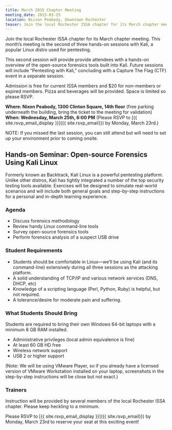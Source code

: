 ```yaml
---
title: March 2015 Chapter Meeting
meeting_date: 2015-03-25
location: Niixon Peabody, Downtown Rochester
teaser: Join the local Rochester ISSA chapter for its March chapter meeting. This month’s meeting is the second of three hands-on sessions with Kali, a popular Linux distro used for pentesting.
---
```

Join the local Rochester ISSA chapter for its March chapter meeting. This month’s meeting is the second of three hands-on sessions with Kali, a popular Linux distro used for pentesting.

This second session will provide provide attendees with a hands-on overview of the open-source forensics tools built into Kali. Future sessions will include “Pentesting with Kali,” concluding with a Capture The Flag (CTF) event in a separate session.

Admission is free for current ISSA members and $20 for non-members or expired members. Pizza and beverages will be provided. Space is limited so please RSVP.

**Where: Nixon Peabody, 1300 Clinton Square, 14th floor** (free parking underneath the building, bring the ticket to the meeting for validation)<br>
**When: Wednesday, March 25th, 6:00 PM** (Please RSVP to [{{ site.rsvp_email_display }}]({{ site.rsvp_email}}) by Monday, March 23rd.)

NOTE: If you missed the last session, you can still attend but will need to set up your environment prior to coming onsite.

## Hands-on Seminar: Open-source Forensics Using Kali Linux

Formerly known as Backtrack, Kali Linux is a powerful pentesting platform. Unlike other distros, Kali has tightly integrated a number of the top security testing tools available. Exercises will be designed to simulate real-world scenarios and will include both general goals and step-by-step instructions for a personal and in-depth learning experience.

### Agenda

* Discuss forensics methodology
* Review handy Linux command-line tools
* Survey open-source forensics tools
* Perform forensics analysis of a suspect USB drive

### Student Requirements

* Students should be comfortable in Linux—we’ll be using Kali (and its command-line) extensively during all three sessions as the attacking platform.
* A solid understanding of TCP/IP and various network services (DNS, DHCP, etc)
* Knowledge of a scripting language (Perl, Python, Ruby) is helpful, but not required.
* A tolerance/desire for moderate pain and suffering.

### What Students Should Bring

Students are required to bring their own Windows 64-bit laptops with a minimum 8 GB RAM installed.

* Administrative privileges (local admin equivalence is fine)
* At least 60 GB HD free
* Wireless network support
* USB 2 or higher support

(Note: We will be using VMware Player, so if you already have a licensed version of VMware Workstation installed on your laptop, screenshots in the step-by-step instructions will be close but not exact.)

### Trainers

Instruction will be provided by several members of the local Rochester ISSA chapter. Please keep heckling to a minimum.

Please RSVP to [{{ site.rsvp_email_display }}]({{ site.rsvp_email}}) by Monday, March 23rd to reserve your seat at this exciting event!
